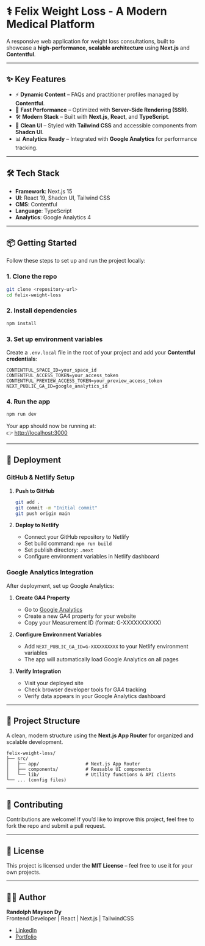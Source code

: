 # ⚕️ Felix Weight Loss - A Modern Medical Platform

A responsive web application for weight loss consultations, built to showcase a **high-performance, scalable architecture** using **Next.js** and **Contentful**.

---

## ✨ Key Features
- ⚡ **Dynamic Content** – FAQs and practitioner profiles managed by **Contentful**.  
- 🚀 **Fast Performance** – Optimized with **Server-Side Rendering (SSR)**.  
- 🛠️ **Modern Stack** – Built with **Next.js**, **React**, and **TypeScript**.  
- 🎨 **Clean UI** – Styled with **Tailwind CSS** and accessible components from **Shadcn UI**.  
- 📊 **Analytics Ready** – Integrated with **Google Analytics** for performance tracking.

---

## 🛠️ Tech Stack
- **Framework**: Next.js 15  
- **UI**: React 19, Shadcn UI, Tailwind CSS  
- **CMS**: Contentful  
- **Language**: TypeScript  
- **Analytics**: Google Analytics 4

---

## 📦 Getting Started

Follow these steps to set up and run the project locally:

### 1. Clone the repo
```bash
git clone <repository-url>
cd felix-weight-loss
```

### 2. Install dependencies
```bash
npm install
```

### 3. Set up environment variables
Create a `.env.local` file in the root of your project and add your **Contentful credentials**:

```env
CONTENTFUL_SPACE_ID=your_space_id
CONTENTFUL_ACCESS_TOKEN=your_access_token
CONTENTFUL_PREVIEW_ACCESS_TOKEN=your_preview_access_token
NEXT_PUBLIC_GA_ID=google_analytics_id
```

### 4. Run the app
```bash
npm run dev
```

Your app should now be running at:  
👉 [http://localhost:3000](http://localhost:3000)

---

## 🚀 Deployment

### GitHub & Netlify Setup

1. **Push to GitHub**
   ```bash
   git add .
   git commit -m "Initial commit"
   git push origin main
   ```

2. **Deploy to Netlify**
   - Connect your GitHub repository to Netlify
   - Set build command: `npm run build`
   - Set publish directory: `.next`
   - Configure environment variables in Netlify dashboard

### Google Analytics Integration

After deployment, set up Google Analytics:

1. **Create GA4 Property**
   - Go to [Google Analytics](https://analytics.google.com/)
   - Create a new GA4 property for your website
   - Copy your Measurement ID (format: G-XXXXXXXXXX)

2. **Configure Environment Variables**
   - Add `NEXT_PUBLIC_GA_ID=G-XXXXXXXXXX` to your Netlify environment variables
   - The app will automatically load Google Analytics on all pages

3. **Verify Integration**
   - Visit your deployed site
   - Check browser developer tools for GA4 tracking
   - Verify data appears in your Google Analytics dashboard

---

## 📂 Project Structure
A clean, modern structure using the **Next.js App Router** for organized and scalable development.

```
felix-weight-loss/
├── src/
│   ├── app/                 # Next.js App Router
│   ├── components/          # Reusable UI components
│   └── lib/                 # Utility functions & API clients
└── ... (config files)
```

---

## 🤝 Contributing
Contributions are welcome! If you’d like to improve this project, feel free to fork the repo and submit a pull request.  

---

## 📜 License
This project is licensed under the **MIT License** – feel free to use it for your own projects.  

---

## 👨‍💻 Author
**Randolph Mayson Dy**  
Frontend Developer | React | Next.js | TailwindCSS  

- [LinkedIn](https://www.linkedin.com/in/maysondy/)  
- [Portfolio](https://www.randolphdy.com/)
